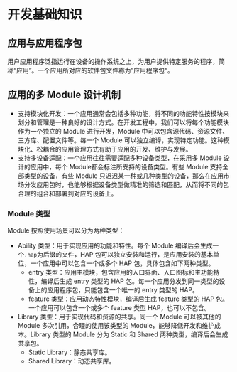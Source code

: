 # 开发基础知识

## 应用与应用程序包

用户应用程序泛指运行在设备的操作系统之上，为用户提供特定服务的程序，简称“应用”。一个应用所对应的软件包文件称为”应用程序包“。

## 应用的多 Module 设计机制

* 支持模块化开发：一个应用通常会包括多种功能，将不同的功能特性按模块来划分和管理是一种良好的设计方式。在开发工程中，我们可以将每个功能模块作为一个独立的 Module 进行开发，Module 中可以包含源代码、资源文件、三方库、配置文件等。每一个 Module 可以独立编译，实现特定功能。这种模块化、松耦合的应用管理方式有助于应用的开发、维护与发展。
* 支持多设备适配：一个应用往往需要适配多种设备类型，在采用多 Module 设计的应用中，每个 Module都会标注所支持的设备类型。有些 Module 支持全部类型的设备，有些 Module 只迟迟某一种或几种类型的设备，那么在应用市场分发应用包时，也能够根据设备类型做精准的筛选和匹配，从而将不同的包合理的组合和部署到对应的设备上。

### Module 类型

Module 按照使用场景可以分为两种类型：

* Ability 类型：用于实现应用的功能和特性。每个 Module 编译后会生成一个`.hap`为后缀的文件，HAP 包可以独立安装和运行，是应用安装的基本单位，一个应用中可以包含一个或多个 HAP 包，具体包含如下两种类型。
  * entry 类型：应用主模块，包含应用的入口界面、入口图标和主功能特性，编译后生成 entry 类型的 HAP 包。每一个应用分发到同一类型的设备上的应用程序包，只能包含一个唯一的 entry 类型的 HAP。
  * feature 类型：应用动态特性模块，编译后生成 feature 类型的 HAP 包。一个应用可以包含一个或多个 feature 类型 HAP，也可以不包含。
* Library 类型：用于实现代码和资源的共享。同一个 Module 可以被其他的 Module 多次引用，合理的使用该类型的 Module，能够降低开发和维护成本。Library 类型的 Module 分为 Static 和 Shared 两种类型，编译后会生成共享包。
  * Static Library：静态共享库。
  * Shared Library：动态共享库。